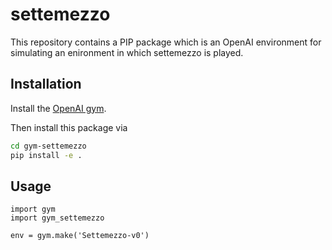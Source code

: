 # settemezzo

This repository contains a PIP package which is an OpenAI environment for simulating an enironment in which settemezzo is played.


## Installation

Install the [OpenAI gym](https://gym.openai.com/docs/).

Then install this package via

```bash
cd gym-settemezzo
pip install -e .
```

## Usage

```
import gym
import gym_settemezzo

env = gym.make('Settemezzo-v0')
```

